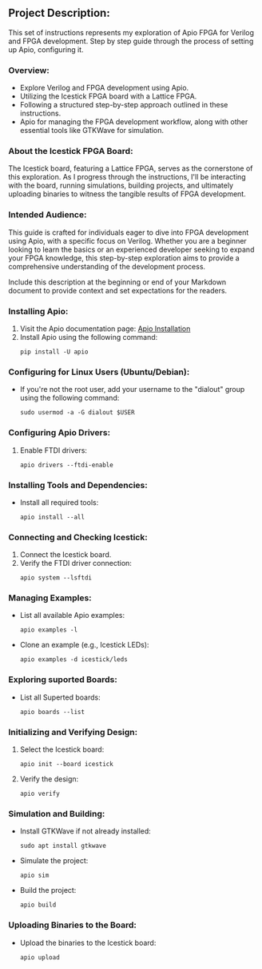 
## Project Description:

This set of instructions represents my exploration of Apio FPGA for Verilog and FPGA development. 
Step by step guide through the process of setting up Apio, configuring it.

### Overview:

- Explore Verilog and FPGA development using Apio.
- Utilizing the Icestick FPGA board with a Lattice FPGA.
- Following a structured step-by-step approach outlined in these instructions.
- Apio for managing the FPGA development workflow, along with other essential tools like GTKWave for simulation.

### About the Icestick FPGA Board:

The Icestick board, featuring a Lattice FPGA, serves as the cornerstone of this exploration. As I progress through the instructions, I'll be interacting with the board, running simulations, building projects, and ultimately uploading binaries to witness the tangible results of FPGA development.

### Intended Audience:

This guide is crafted for individuals eager to dive into FPGA development using Apio, with a specific focus on Verilog. Whether you are a beginner looking to learn the basics or an experienced developer seeking to expand your FPGA knowledge, this step-by-step exploration aims to provide a comprehensive understanding of the development process.


Include this description at the beginning or end of your Markdown document to provide context and set expectations for the readers.
### Installing Apio:

1. Visit the Apio documentation page: [Apio Installation](https://apiodoc.readthedocs.io/en/stable/source/installation.html)
2. Install Apio using the following command:
   ```
   pip install -U apio
   ```

### Configuring for Linux Users (Ubuntu/Debian):

- If you're not the root user, add your username to the "dialout" group using the following command:
  ```
  sudo usermod -a -G dialout $USER
  ```

### Configuring Apio Drivers:

1. Enable FTDI drivers:
   ```
   apio drivers --ftdi-enable
   ```

### Installing Tools and Dependencies:

- Install all required tools:
   ```
   apio install --all
   ```

### Connecting and Checking Icestick:

1. Connect the Icestick board.
2. Verify the FTDI driver connection:
   ```
   apio system --lsftdi
   ```

### Managing Examples:

- List all available Apio examples:
   ```
   apio examples -l
   ```

- Clone an example (e.g., Icestick LEDs):
   ```
   apio examples -d icestick/leds
   ```

### Exploring suported Boards:

- List all Superted boards:
   ```
   apio boards --list
   ```

### Initializing and Verifying Design:

1. Select the Icestick board:
   ```
   apio init --board icestick
   ```

2. Verify the design:
   ```
   apio verify
   ```

### Simulation and Building:

- Install GTKWave if not already installed:
   ```
   sudo apt install gtkwave
   ```

- Simulate the project:
   ```
   apio sim
   ```

- Build the project:
   ```
   apio build
   ```

### Uploading Binaries to the Board:

- Upload the binaries to the Icestick board:
   ```
   apio upload
   ```
